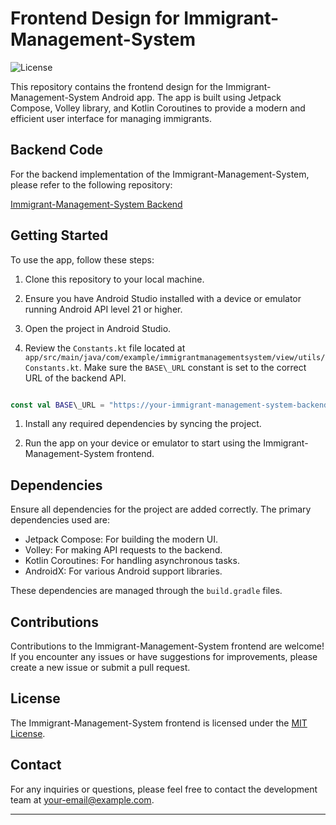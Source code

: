 # Frontend Design for Immigrant-Management-System

![License](https://img.shields.io/badge/license-MIT-blue.svg)

This repository contains the frontend design for the Immigrant-Management-System Android app. The app is built using Jetpack Compose, Volley library, and Kotlin Coroutines to provide a modern and efficient user interface for managing immigrants.

## Backend Code

For the backend implementation of the Immigrant-Management-System, please refer to the following repository:

[Immigrant-Management-System Backend](https://github.com/dipankarupd/Immigrants-Management-System-Backend)

## Getting Started

To use the app, follow these steps:

1. Clone this repository to your local machine.

1. Ensure you have Android Studio installed with a device or emulator running Android API level 21 or higher.

1. Open the project in Android Studio.

1. Review the `Constants.kt` file located at `app/src/main/java/com/example/immigrantmanagementsystem/view/utils/Constants.kt`. Make sure the `BASE\_URL` constant is set to the correct URL of the backend API.

```kotlin

const val BASE\_URL = "https://your-immigrant-management-system-backend.com/api/"

```

1. Install any required dependencies by syncing the project.

1. Run the app on your device or emulator to start using the Immigrant-Management-System frontend.

## Dependencies

Ensure all dependencies for the project are added correctly. The primary dependencies used are:

- Jetpack Compose: For building the modern UI.
- Volley: For making API requests to the backend.
- Kotlin Coroutines: For handling asynchronous tasks.
- AndroidX: For various Android support libraries.

These dependencies are managed through the `build.gradle` files.

## Contributions

Contributions to the Immigrant-Management-System frontend are welcome! If you encounter any issues or have suggestions for improvements, please create a new issue or submit a pull request.

## License

The Immigrant-Management-System frontend is licensed under the [MIT License](LICENSE).

## Contact

For any inquiries or questions, please feel free to contact the development team at [your-email@example.com](mailto:drud17@gmail.com).

---


